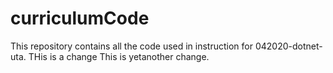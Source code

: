 # curriculumCode
This repository contains all the code used in instruction for 042020-dotnet-uta.
THis is a change
This is yetanother change.

